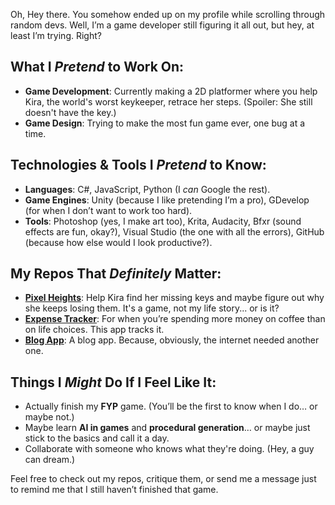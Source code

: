 Oh, Hey there. You somehow ended up on my profile while scrolling through random devs. Well, I’m a game developer still figuring it all out, but hey, at least I’m trying. Right?

##  What I *Pretend* to Work On:
- **Game Development**: Currently making a 2D platformer where you help Kira, the world's worst keykeeper, retrace her steps. (Spoiler: She still doesn't have the key.)
- **Game Design**: Trying to make the most fun game ever, one bug at a time.

##  Technologies & Tools I *Pretend* to Know:
- **Languages**: C#, JavaScript, Python (I *can* Google the rest).
- **Game Engines**: Unity (because I like pretending I’m a pro), GDevelop (for when I don’t want to work too hard).
- **Tools**: Photoshop (yes, I make art too), Krita, Audacity, Bfxr (sound effects are fun, okay?), Visual Studio (the one with all the errors), GitHub (because how else would I look productive?).

##  My Repos That *Definitely* Matter:
- **[Pixel Heights](https://github.com/Aori297/pixel-heights)**: Help Kira find her missing keys and maybe figure out why she keeps losing them. It's a game, not my life story... or is it?
- **[Expense Tracker](https://github.com/Aori297/expense-tracker)**: For when you’re spending more money on coffee than on life choices. This app tracks it.
- **[Blog App](https://github.com/Aori297/blogapp)**: A blog app. Because, obviously, the internet needed another one.

##  Things I *Might* Do If I Feel Like It:
- Actually finish my **FYP** game. (You’ll be the first to know when I do… or maybe not.)
- Maybe learn **AI in games** and **procedural generation**… or maybe just stick to the basics and call it a day.
- Collaborate with someone who knows what they're doing. (Hey, a guy can dream.)

Feel free to check out my repos, critique them, or send me a message just to remind me that I still haven’t finished that game.
